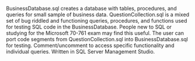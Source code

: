 BusinessDatabase.sql creates a database with tables, procedures, and queries for small sample of business data. 
QuestionCollection.sql is a mixed set of bug riddled and functioning queries, procedures, and functions used for testing SQL code in the BusinessDatabase.
People new to SQL or studying for the Microsoft 70-761 exam may find this useful. 
The user can port code segments from QuestionCollection.sql into BusinessDatabase.sql for testing.
Comment/uncomment to access specific functionality and individual queries.
Written in SQL Server Management Studio.
